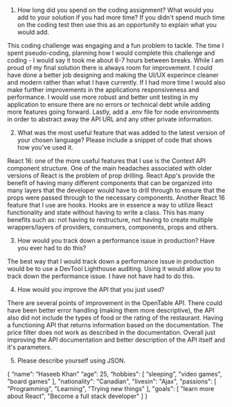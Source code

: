1. How long did you spend on the coding assignment? What would you add to your solution if you had more time? If you didn't spend much time on the coding test then use this as an opportunity to explain what you would add.

This coding challenge was engaging and a fun problem to tackle. The time I spent pseudo-coding, planning how I would complete this challenge and coding - I would say it took me about 6-7 hours between breaks. While I am proud of my final solution there is always room for improvement. I could have done a better job designing and making the UI/UX experince cleaner and modern rather than what I have currently. If I had more time I would also make further improvements in the applications responsiveness and performance. I would use more robust and better unit testing in my application to ensure there are no errors or technical debt while adding more features going forward. Lastly, add a .env file for node environments in order to abstract away the API URL and any other private information.

2. What was the most useful feature that was added to the latest version of your chosen language? Please include a snippet of code that shows how you've used it.

React 16: one of the more useful features that I use is the Context API component structure. One of the main headaches associated with older versions of React is the problem of prop drilling. React App's provide the benefit of having many different components that can be organized into many layers that the developer would have to drill through to ensure that the props were passed through to the necessary components. Another React 16 feature that I use are hooks. Hooks are in essence a way to utilize React functionality and state without having to write a class. This has many benefits such as: not having to restructure, not having to create multiple wrappers/layers of providers, consumers, components, props and others.

3.  How would you track down a performance issue in production? Have you ever had to do this?

The best way that I would track down a performance issue in production would be to use a DevTool Lighthouse auditing. Using it would allow you to track down the performance issue. I have not have had to do this.

4.  How would you improve the API that you just used?

There are several points of improvement in the OpenTable API. There could have been better error handling (making them more descriptive), the API also did not include the types of food or the rating of the restaurant. Having a functioning API that returns information based on the documentation. The price filter does not work as described in the documentation. Overall just improving the API documentation and better description of the API itself and it's parameters.

5.  Please describe yourself using JSON.

{
“name”: “Haseeb Khan”
“age”: 25,
“hobbies": [
“sleeping”,
"video games",
"board games"
],
"nationality": "Canadian",
"livesin": "Ajax",
"passions": [
"Programming",
"Learning",
"Trying new things"
],
"goals": [
"learn more about React",
"Become a full stack developer"
]
}

